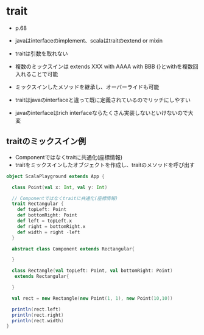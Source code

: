 # trait
- p.68
- javaはinterfaceのimplement、scalaはtraitのextend or mixin

- traitは引数を取れない
- 複数のミックスインは extends XXX with AAAA with BBB {}とwithを複数回入れることで可能
- ミックスインしたメソッドを継承し、オーバーライドも可能

- traitはjavaのinterfaceと違って既に定義されているのでリッチにしやすい
- javaのinterfaceはrich interfaceならたくさん実装しないといけないので大変

## traitのミックスイン例
- Componentではなくtraitに共通化(座標情報)
- traitをミックスインしたオブジェクトを作成し、traitのメソッドを呼び出す
```scala
object ScalaPlayground extends App {

  class Point(val x: Int, val y: Int)

  // Componentではなくtraitに共通化(座標情報)
  trait Rectangular {
    def topLeft: Point
    def bottomRight: Point
    def left = topLeft.x
    def right = bottomRight.x
    def width = right -left
  }

  abstract class Component extends Rectangular{

  }

  class Rectangle(val topLeft: Point, val bottomRight: Point)
   extends Rectangular{

  }

  val rect = new Rectangle(new Point(1, 1), new Point(10,10))

  println(rect.left)
  println(rect.right)
  println(rect.width)
}
```
